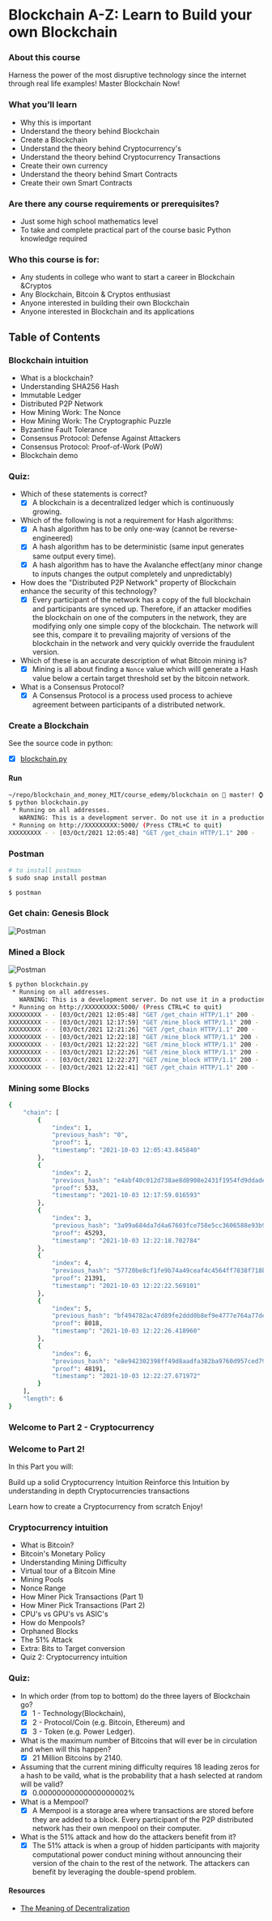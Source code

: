 # Blockchain A-Z: Learn to Build your own Blockchain

### About this course

Harness the power of the most disruptive technology since the internet 
through real life examples! Master Blockchain Now!

### What you’ll learn
- Why this is important
- Understand the theory behind Blockchain
- Create a Blockchain
- Understand the theory behind Cryptocurrency's
- Understand the theory behind Cryptocurrency Transactions
- Create their own currency
- Understand the theory behind Smart Contracts
- Create their own Smart Contracts

### Are there any course requirements or prerequisites?
- Just some high school mathematics level
- To take and complete practical part of the course basic Python knowledge required

###  Who this course is for:
- Any students in college who want to start a career in Blockchain &Cryptos
- Any Blockchain, Bitcoin & Cryptos enthusiast
- Anyone interested in building their own Blockchain
- Anyone interested in Blockchain and its applications
## Table of Contents

### Blockchain intuition
- What is a blockchain?
- Understanding SHA256 Hash
- Immutable Ledger
- Distributed P2P Network
- How Mining Work: The Nonce
- How Mining Work: The Cryptographic Puzzle
- Byzantine Fault Tolerance
- Consensus Protocol: Defense Against Attackers
- Consensus Protocol: Proof-of-Work (PoW)
- Blockchain demo

### Quiz:

  - Which of these statements is correct?
    - [x] A blockchain is a decentralized ledger which is continuously growing. 
  - Which of the following is not a requirement for Hash algorithms:
    - [x] A hash algorithm has to be only one-way (cannot be reverse-engineered)
    - [x] A hash algorithm has to be deterministic (same input generates same output every time).
    - [x] A hash algorithm has to have the Avalanche effect(any minor change to inputs changes the output completely and unpredictably)
- How does the "Distributed P2P Network" property of Blockchain enhance the security of this technology?
  - [x] Every participant of the network has a copy of the full blockchain and participants are synced up. Therefore, if an attacker modifies the blockchain on one of the computers in the network, they are modifying only one simple copy of the blockchain. The network will see this, compare it to prevailing majority of versions of the blockchain in the network and very quickly override the fraudulent version.
- Which of these is an accurate description of what Bitcoin mining is?
  - [x] Mining is all about finding a ```Nonce``` value which willl generate a Hash value below a certain target threshold set by the bitcoin network.
- What is a Consensus Protocol?
  - [x] A Consensus Protocol is a process used process to achieve agreement between participants of a distributed network.

### Create a Blockchain

See the source code in python:
  - [x] [blockchain.py](/course_edemy/blockchain/blockchain.py)

#### Run

```bash
~/repo/blockchain_and_money_MIT/course_edemy/blockchain on  master! ⌚ 12:05:41
$ python blockchain.py
 * Running on all addresses.
   WARNING: This is a development server. Do not use it in a production deployment.
 * Running on http://XXXXXXXXX:5000/ (Press CTRL+C to quit)
XXXXXXXXX - - [03/Oct/2021 12:05:48] "GET /get_chain HTTP/1.1" 200 -
```

### Postman

```bash
# to install postman
$ sudo snap install postman

$ postman
```

### Get chain: Genesis Block

![Postman](/course_edemy/picture/genesis_block.png)


### Mined a Block
![Postman](/course_edemy/picture/mine_block.png)

```bash
$ python blockchain.py
 * Running on all addresses.
   WARNING: This is a development server. Do not use it in a production deployment.
 * Running on http://XXXXXXXXX:5000/ (Press CTRL+C to quit)
XXXXXXXXX - - [03/Oct/2021 12:05:48] "GET /get_chain HTTP/1.1" 200 -
XXXXXXXXX - - [03/Oct/2021 12:17:59] "GET /mine_block HTTP/1.1" 200 -
XXXXXXXXX - - [03/Oct/2021 12:21:26] "GET /get_chain HTTP/1.1" 200 -
XXXXXXXXX - - [03/Oct/2021 12:22:18] "GET /mine_block HTTP/1.1" 200 -
XXXXXXXXX - - [03/Oct/2021 12:22:22] "GET /mine_block HTTP/1.1" 200 -
XXXXXXXXX - - [03/Oct/2021 12:22:26] "GET /mine_block HTTP/1.1" 200 -
XXXXXXXXX - - [03/Oct/2021 12:22:27] "GET /mine_block HTTP/1.1" 200 -
XXXXXXXXX - - [03/Oct/2021 12:22:41] "GET /get_chain HTTP/1.1" 200 -
```

### Mining some Blocks

```bash
{
    "chain": [
        {
            "index": 1,
            "previous_hash": "0",
            "proof": 1,
            "timestamp": "2021-10-03 12:05:43.845840"
        },
        {
            "index": 2,
            "previous_hash": "e4abf40c012d738ae8d8908e2431f1954fd9ddadeb62368b5e0d18c74fdb9005",
            "proof": 533,
            "timestamp": "2021-10-03 12:17:59.016593"
        },
        {
            "index": 3,
            "previous_hash": "3a99a684da7d4a67603fce758e5cc3606588e93b9529878206662f5205e078c4",
            "proof": 45293,
            "timestamp": "2021-10-03 12:22:18.702784"
        },
        {
            "index": 4,
            "previous_hash": "57720be8cf1fe9b74a49ceaf4c4564ff7838f718b5c0ffaa681dc3a01be18af8",
            "proof": 21391,
            "timestamp": "2021-10-03 12:22:22.569101"
        },
        {
            "index": 5,
            "previous_hash": "bf494782ac47d89fe2ddd0b8ef9e4777e764a77decca4c0923071d4fbc7493c8",
            "proof": 8018,
            "timestamp": "2021-10-03 12:22:26.418960"
        },
        {
            "index": 6,
            "previous_hash": "e8e942302398ff49d8aadfa382ba9760d957ced792e74d305e2327f2b39ad24c",
            "proof": 48191,
            "timestamp": "2021-10-03 12:22:27.671972"
        }
    ],
    "length": 6
}
```

### Welcome to Part 2 - Cryptocurrency
### Welcome to Part 2!

In this Part you will:

Build up a solid Cryptocurrency Intuition
Reinforce this Intuition by understanding in depth Cryptocurrencies transactions

Learn how to create a Cryptocurrency from scratch
Enjoy!

### Cryptocurrency intuition

- What is Bitcoin?
- Bitcoin's Monetary Policy
- Understanding Mining Difficulty
- Virtual tour of a Bitcoin Mine
- Mining Pools
- Nonce Range
- How Miner Pick Transactions (Part 1)
- How Miner Pick Transactions (Part 2)
- CPU's vs GPU's vs ASIC's
- How do Menpools?
- Orphaned Blocks
- The 51% Attack
- Extra: Bits to Target conversion
- Quiz 2: Cryptocurrency intuition

### Quiz:

- In which order (from top to bottom) do the three layers of Blockchain go?
  - [x] 1 - Technology(Blockchain), 
  - [x] 2 - Protocol/Coin (e.g. Bitcoin, Ethereum) and 
  - [x] 3 - Token (e.g. Power Ledger).
- What is the maximum number of Bitcoins that will ever be in circulation and when will this happen?
  - [x] 21 Million Bitcoins by 2140.
- Assuming that the current mining difficulty requires 18 leading zeros for a hash to be vaild, what is the probability that a hash selected at random will be valid?
  - [x] 0.00000000000000000002%
- What is a Mempool?
  - [x] A Mempool is a storage area where transactions are stored before they are added to a block. Every participant of the P2P distributed network has their own menpool on their computer.
- What is the 51% attack and how do the attackers benefit from it?
  - [x] The 51% attack is when a group of hidden participants with majority computational power conduct mining without announcing their version of the chain to the rest of the network. The attackers can benefit by leveraging the double-spend problem.
#### Resources

- [The Meaning of Decentralization](https://medium.com/@VitalikButerin/the-meaning-of-decentralization-a0c92b76a274)